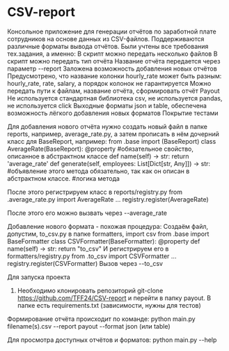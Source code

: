 # CSV-report
Консольное приложение для генерации отчётов по заработной плате сотрудников на основе данных из CSV-файлов. Поддерживаются различные форматы вывода отчётов.
Были учтены все требования тех.задания, а именно: 
В скрипт можно передать несколько файлов
В скрипт можно передать тип отчёта
Название отчёта передается через параметр --report
Заложена возможность добавления новых отчётов
Предусмотрено, что название колонки hourly_rate может быть разным: hourly_rate, rate, salary, а порядок колонок не гарантируется
Можно передать пути к файлам, название отчёта, сформировать отчёт Payout
Не используется стандартная библиотека csv, не используется pandas, не используется click
Выходные форматы json и table, обеспечена возможность лёгкого добавления новых форматов
Покрытие тестами

Для добавления нового отчёта нужно создать новый файл в папке reports, например, average_rate.py, а затем прописать в нём дочерний класс для BaseReport, например:
from .base import (BaseReport)
class AverageRate(BaseReport):
  @property #обязательное свойство, описанное в абстрактном классе
  def name(self) -> str:
    return 'average_rate'
  def generate(self, employees: List[Dict[str, Any]]) -> str: #объявление этого метода обязательно, так как он описан в абстрактном классе. 
    #логика метода

После этого регистрируем класс в reports/registry.py
from .average_rate.py import AverageRate
...
registry.register(AverageRate)

После этого его можно вызвать через --average_rate

Добавление нового формата - похожая процедура:
Создаём файл, допустим, to_csv.py в папке formatters,
import csv
from .base import BaseFormatter
class CSVFormatter(BaseFormatter):
  @property
  def name(self) -> str:
    return "to_csv"
И регистрируем его в formatters/registry.py
from .to_csv import CSVFormatter
...
registry.register(CSVFormatter)
Вызов через --to_csv


Для запуска проекта
1. Необходимо клонировать репозиторий 
git-clone <https://github.com/TFF24/CSV-report>
и перейти в папку payout.
В папке есть requirements.txt (зависимости, нужны для тестов)

Формирование отчёта происходит по команде:
python main.py filename(s).csv --report payout --format json (или table)

Для просмотра доступных отчётов и форматов:
python main.py --help
